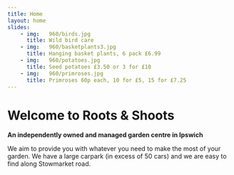 ```yaml
---
title: Home
layout: home
slides:
    - img:   960/birds.jpg
      title: Wild bird care
    - img:   960/basketplants3.jpg
      title: Hanging basket plants, 6 pack £6.99
    - img:   960/potatoes.jpg
      title: Seed potatoes £3.50 or 3 for £10
    - img:   960/primroses.jpg
      title: Primroses 60p each, 10 for £5, 15 for £7.25 
---
```


# Welcome to Roots &amp; Shoots

__An independently owned and managed garden centre in Ipswich__

We aim to provide you with whatever you need to make the most of your garden. We have a large carpark (in excess of 50 cars) and we are easy to find along Stowmarket road.
